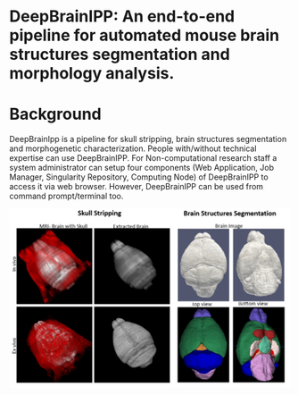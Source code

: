 # DeepBrainIPP: An end-to-end pipeline for automated mouse brain structures segmentation and morphology analysis.

# Background
DeepBrainIpp is a pipeline for skull stripping, brain structures segmentation and morphogenetic characterization. People with/without technical expertise can use DeepBrainIPP. For Non-computational research staff a system administrator can setup four components (Web Application, Job Manager, Singularity Repository, Computing Node) of DeepBrainIPP to access it via web browser. However, DeepBrainIPP can be used from command prompt/terminal too.  


![skull stripping](misc/3.jpg?raw=true "Skull Stripping")
